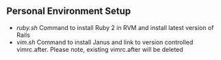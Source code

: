 ## Personal Environment Setup
* _ruby.sh_ Command to install Ruby 2 in RVM and install latest version
  of Rails
* _vim.sh_ Command to install Janus and link to version controlled
  vimrc.after. Please note, existing vimrc.after will be deleted
